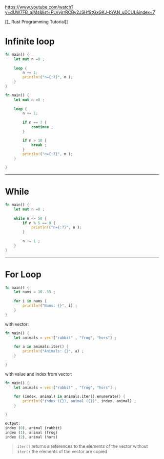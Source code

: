 https://www.youtube.com/watch?v=dUW7FB_ajMs&list=PLVvjrrRCBy2JSHf9tGxGKJ-bYAN_uDCUL&index=7

[[_ Rust Programming Tutorial]]

# Infinite loop
```rust
fn main() {
    let mut n =0 ;
    
    loop {
        n += 1;
        println!("n={:?}", n );
    }
}
```

```rust
fn main() {
    let mut n =0 ;
    
    loop {
        n += 1;
        
        if n == 7 {
            continue ;
        }

        if n > 10 {
            break ;
        }
        println!("n={:?}", n );
    }

}

```


-------
# While
```rust
fn main() {
    let mut n =0 ;
    
    while n <= 50 {
        if n % 5 == 0 {
            println!("n={:?}", n );
        }
    
        n += 1 ;
    }
}
```

------
# For Loop
```rust
fn main() {
    let nums = 10..33 ;
    
    for i in nums {
        println!("Nums: {}", i) ;
    }
}
```

with vector:
```rust
fn main() {
    let animals = vec!["rabbit" , "frog", "hors"] ;
    
    for a in animals.iter() {
        println!("Animals: {}", a) ;
    }

}
```


with value and index from vector:
```rust
fn main() {
    let animals = vec!["rabbit" , "frog", "hors"] ;
    
    for (index, animal) in animals.iter().enumerate() {
        println!("index ({}), animal ({})", index, animal) ;
    }

}

output:
index (0), animal (rabbit)
index (1), animal (frog)
index (2), animal (hors)
```

> `iter()` returns a references to the elements of the vector
> without `iter()` the elements of the vector are copied 








